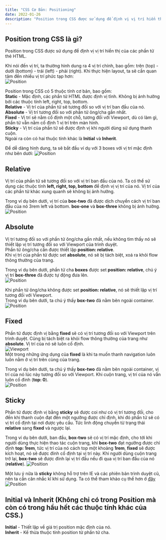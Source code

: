 ```yaml
---
title: "CSS Cơ Bản: Positioning"
date: 2022-01-26
description: "Position trong CSS được sử dụng để định vị vị trí hiển thị của các phần tử thẻ HTML, với 5 thuộc tính cơ bản bao gồm Static, Relative, Absolute, Fixed và Sticky."
---
```


## Position trong CSS là gì?

Position trong CSS được sử dụng để định vị vị trí hiển thị của các phần tử thẻ HTML.

Khi nói đến vị trí, ta thường hình dung ra 4 vị trí chính, bao gồm: trên (top) - dưới (bottom) - trái (left) - phải (right). Khi thực hiện layout, ta sẽ cần quan tâm đến nhiều vị trí phức tạp hơn:\
![Position](/images/position1.png)

Position trong CSS có 5 thuộc tính cơ bản, bao gồm:\
**Static** - Mặc định, các phần tử HTML được định vị tĩnh. Không bị ảnh hưởng bởi các thuộc tính left, right, top, bottom.\
**Relative** - Vị trí của phần tử sẽ tương đối so với vị trí ban đầu của nó.\
**Absolute** - Vị trí tương đối so với phần tử ông/cha gần nhất. \
**Fixed** - Vị trí sẽ nằm cố định một chỗ, tương đối với Viewport, dù có làm gì, phần tử vẫn nằm cố định 1 vị trí trên màn hình.\
**Sticky** - Vị trí của phần tử sẽ được định vị khi người dùng sử dụng thanh cuộn.\
Ngoài ra còn có hai thuộc tính khác là **Initial** và **Inherit**.

Để dễ dàng hình dung, ta sẽ bắt đầu ví dụ với 3 boxes với vị trí mặc định như bên dưới:
![Position](/images/position0.png)

## Relative

Vị trí của phần tử sẽ tương đối so với vị trí ban đầu của nó. Ta có thể sử dụng các thuộc tính **left, right, top, bottom** để định vị vị trí của nó. Vị trí của các phần tử khác xung quanh sẽ không bị ảnh hưởng.

Trong ví dụ bên dưới, vị trí của **box-two** đã được dịch chuyển cách vị trí ban đầu của nó 3rem left và bottom. **box-one** và **box-three** không bị ảnh hưởng.\
![Position](/images/position2.png)

## Absolute

Vị trí tương đối so với phần tử ông/cha gần nhất, nếu không tìm thấy nó sẽ thiết lập vị trí tương đối so với Viewport của trình duyệt.\
Phần tử ông/cha cần được thiết lập **position: relative**.\
Khi vị trí của phần tử được set **absolute**, nó sẽ bị tách biệt, xoá ra khỏi flow thông thường của trang.

Trong ví dụ bên dưới, phần tử cha **boxes** được set **position: relative**, chú ý vị trí **box-three** đã được tự động đưa lên.\
![Position](/images/position3.png)

Khi phần tử ông/cha không được set **position: relative**, nó sẽ thiết lập vị trí tương đối với Viewport.\
Trong ví dụ bên dưới, ta chú ý thấy **box-two** đã nằm bên ngoài container.\
![Position](/images/position4.png)

## Fixed

Phần tử được định vị bằng **fixed** sẽ có vị trí tương đối so với Viewport trên trình duyệt. Cũng bị tách biệt ra khỏi flow thông thường của trang như **absolute**. Vị trí của nó sẽ luôn cố định.\
![Viewport](/images/viewport.png)\
Một trong những ứng dụng của **fixed** là khi ta muốn thanh navigation luôn luôn nằm ở vị trí trên cùng của trang.

Trong ví dụ bên dưới, ta chú ý thấy **box-two** đã nằm bên ngoài container, vị trí của nó lúc này tương đối so với Viewport. Khi cuộn trang, vị trí của nó vẫn luôn cố đinh (**top: 0**).\
![Position](/images/position5.gif)

## Sticky

Phần tử được định vị bằng **sticky** sẽ được coi như có vị trí tương đối, cho đến khi thanh cuộn đạt đến một ngưỡng được chỉ định, khi đó phần tử sẽ có vị trí cố định tại nơi được yêu cầu. Tức linh động chuyển từ trạng thái **relative** sang **fixed** và ngược lại.

Trong ví dụ bên dưới, ban đầu, **box-two** sẽ có vị trí mặc định, cho tới khi người dùng thực hiện thao tác cuộn trang, khi **box-two** đạt ngưỡng được chỉ định **top: 1rem**, tức vị trí của nó cách top một khoảng **1rem**, **fixed** sẽ được kích hoạt, nó sẽ được đính cố định tại vị trí này. Khi người dùng cuộn trang trở lại, **box-two** sẽ được đính lại vị trí đầu nếu đi qua vị trí ban đầu của nó (**relative**).
![Position](/images/position6.gif)

Một lưu ý nữa là **sticky** không hỗ trợ trên IE và các phiên bản trình duyệt cũ, nên ta cần cân nhắc kĩ khi sử dụng. Ta có thể tham khảo cụ thể hơn ở [đây](https://caniuse.com/?search=sticky)
![Position](/images/position7.png)

## Initial và Inherit (Không chỉ có trong Position mà còn có trong hầu hết các thuộc tính khác của CSS.)

**Initial** - Thiết lập về giá trị position mặc định của nó.\
**Inherit** - Kế thừa thuộc tính position từ phần tử cha.
